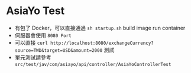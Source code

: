 # AsiaYo Test
- 有包了 Docker，可以直接通過 `sh startup.sh` build image run container
- 伺服器會使用 `8080 Port`
- 可以直接 `curl http://localhost:8080/exchangeCurrency?source=TWD&target=USD&amount=2000` 測試
- 單元測試請參考 `src/test/jav/com/asiayo/api/controller/AsiaYoControllerTest`